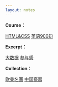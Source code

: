 ```yaml
---
layout: notes
---
```


**Course：**

[HTML&CSS](https://tinypng.com/) [英语900句](https://gtmetrix.com/)

**Excerpt：**

[大数据](https://tinypng.com/) [参与感](https://gtmetrix.com/)

**Collection：**

[欧美名画](/note/2017) [中国瓷器](https://gtmetrix.com/)

